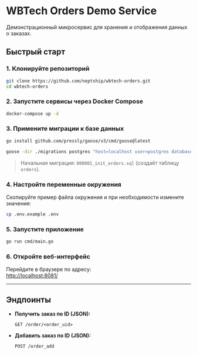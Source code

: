 # WBTech Orders Demo Service

Демонстрационный микросервис для хранения и отображения данных о заказах.

## Быстрый старт

### 1. Клонируйте репозиторий

```sh
git clone https://github.com/neptship/wbtech-orders.git
cd wbtech-orders
```

### 2. Запустите сервисы через Docker Compose

```sh
docker-compose up -d
```

### 3. Примените миграции к базе данных

```sh
go install github.com/pressly/goose/v3/cmd/goose@latest

goose -dir ./migrations postgres "host=localhost user=postgres database=orders_data password=postgres sslmode=disable" up
```

> Начальная миграция: `000001_init_orders.sql` (создаёт таблицу `orders`).


### 4. Настройте переменные окружения

Скопируйте пример файла окружения и при необходимости измените значения:

```sh
cp .env.example .env
```

### 5. Запустите приложение

```sh
go run cmd/main.go
```

### 6. Откройте веб-интерфейс

Перейдите в браузере по адресу:  
[http://localhost:8081/](http://localhost:8081/)

---

## Эндпоинты

- **Получить заказ по ID (JSON):**
  ```
  GET /order/<order_uid>
  ```

- **Добавить заказ по ID (JSON):**
  ```
  POST /order_add
  ```
